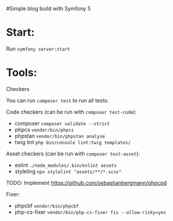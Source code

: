 #Simple blog build with Symfony 5

# Start:
Run ````symfony server:start```` 

# Tools:
Checkers 

You can run ```composer test``` to run all tests:

Code checkers (can be run with ```composer test-code```):
- composer ```composer validate --strict```
- phpcs ```vendor/bin/phpcs```
- phpstan ```vendor/bin/phpstan analyse```
- twig lint ```php bin/console lint:twig templates/```


Asset checkers (can be run with ```composer test-asset```):
- eslint ```./node_modules/.bin/eslint assets```
- styleling ```npx stylelint "assets/**/*.scss"```

TODO:
Implement https://github.com/sebastianbergmann/phpcpd

Fixer:
- phpcbf ```vendor/bin/phpcbf```
- php-cs-fixer ```vendor/bin/php-cs-fixer fix --allow-risky=yes```
